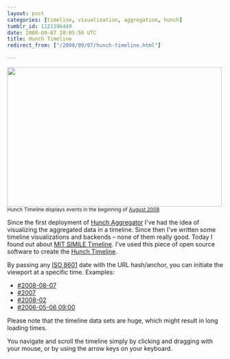 ```yaml
---
layout: post
categories: [timeline, visualization, aggregation, hunch]
tumblr_id: 1121196449  
date: 2008-09-07 20:05:50 UTC
title: Hunch Timeline
redirect_from: ["/2008/09/07/hunch-timeline.html"]

---
```


<a href="/attachments/2008/09/hunch-aggregator-timeline.png"><img src="/attachments/2008/09/hunch-aggregator-timeline-500.png" alt="" title="hunch-aggregator-timeline-500" width="500" height="325" class="alignnone size-full wp-image-715" /></a>
<small>Hunch Timeline displays events in the beginning of <a href="http://hunch.se/timeline/#2008-08-07">August 2008</a></small>

Since the first deployment of <a href="http://rsms.me/2008/08/14/hunch-aggregator">Hunch Aggregator</a> I've had the idea of visualizing the aggregated data in a timeline. Since then I've written some timeline visualizations and backends – none of them really good. Today I found out about <a href="http://simile.mit.edu/timeline/">MIT <abbr title="Semantic Interoperability of Metadata and Information in unLike Environments">SIMILE</abbr> Timeline</a>. I've used this piece of open source software to create the <a href="http://hunch.se/timeline/">Hunch Timeline</a>.

By passing any <a href="http://en.wikipedia.org/wiki/ISO_8601">ISO 8601</a> date with the URL hash/anchor, you can initiate the viewport at a specific time. Examples:
<ul>
<li><a href="http://hunch.se/timeline/#2008-08-07">#2008-08-07</a></li>
<li><a href="http://hunch.se/timeline/#2007">#2007</a></li>
<li><a href="http://hunch.se/timeline/#2008-02">#2008-02</a></li>
<li><a href="http://hunch.se/timeline/#2006-05-06%2009:00">#2006-05-06 09:00</a></li>
</ul>

Please note that the timeline data sets are huge, which might result in long loading times.

You navigate and scroll the timeline simply by clicking and dragging with your mouse, or by using the arrow keys on your keyboard.



